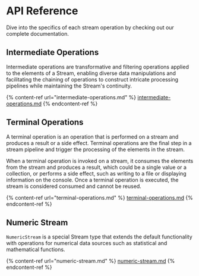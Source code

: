 # API Reference

Dive into the specifics of each stream operation by checking out our complete documentation.

## Intermediate Operations

Intermediate operations are transformative and filtering operations applied to the elements of a Stream, enabling diverse data manipulations and facilitating the chaining of operations to construct intricate processing pipelines while maintaining the Stream's continuity.

{% content-ref url="intermediate-operations.md" %}
[intermediate-operations.md](intermediate-operations.md)
{% endcontent-ref %}

## Terminal Operations

A terminal operation is an operation that is performed on a stream and produces a result or a side effect. Terminal operations are the final step in a stream pipeline and trigger the processing of the elements in the stream.

When a terminal operation is invoked on a stream, it consumes the elements from the stream and produces a result, which could be a single value or a collection, or performs a side effect, such as writing to a file or displaying information on the console. Once a terminal operation is executed, the stream is considered consumed and cannot be reused.

{% content-ref url="terminal-operations.md" %}
[terminal-operations.md](terminal-operations.md)
{% endcontent-ref %}

## Numeric Stream

`NumericStream` is a special Stream type that extends the default functionality with operations for numerical data sources such as statistical and mathematical functions.

{% content-ref url="numeric-stream.md" %}
[numeric-stream.md](numeric-stream.md)
{% endcontent-ref %}
